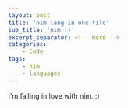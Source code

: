 ```yaml
---
layout: post
title: 'nim-lang in one file'
sub_title: 'nim :)'
excerpt_separator: <!-- more -->
categories:
    - Code
tags:
    - nim
    - languages
---
```


I'm falling in love with nim. :)

<script src="https://gist.github.com/rscircus/b3873b508a29137c34418a059507ce2c.js"></script>